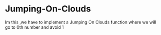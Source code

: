# Jumping-On-Clouds
Im this ,we have to implement a Jumping On Clouds function where we will go to 0th number and avoid 1
